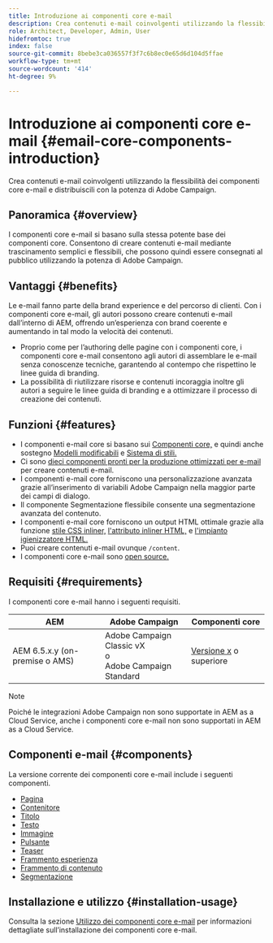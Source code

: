 ```yaml
---
title: Introduzione ai componenti core e-mail
description: Crea contenuti e-mail coinvolgenti utilizzando la flessibilità dei componenti core e-mail e distribuiscili con la potenza di Adobe Campaign.
role: Architect, Developer, Admin, User
hidefromtoc: true
index: false
source-git-commit: 8bebe3ca036557f3f7c6b8ec0e65d6d104d5ffae
workflow-type: tm+mt
source-wordcount: '414'
ht-degree: 9%

---
```



# Introduzione ai componenti core e-mail {#email-core-components-introduction}

Crea contenuti e-mail coinvolgenti utilizzando la flessibilità dei componenti core e-mail e distribuiscili con la potenza di Adobe Campaign.

## Panoramica {#overview}

I componenti core e-mail si basano sulla stessa potente base dei componenti core. Consentono di creare contenuti e-mail mediante trascinamento semplici e flessibili, che possono quindi essere consegnati al pubblico utilizzando la potenza di Adobe Campaign.

## Vantaggi {#benefits}

Le e-mail fanno parte della brand experience e del percorso di clienti. Con i componenti core e-mail, gli autori possono creare contenuti e-mail dall’interno di AEM, offrendo un’esperienza con brand coerente e aumentando in tal modo la velocità dei contenuti.

* Proprio come per l’authoring delle pagine con i componenti core, i componenti core e-mail consentono agli autori di assemblare le e-mail senza conoscenze tecniche, garantendo al contempo che rispettino le linee guida di branding.
* La possibilità di riutilizzare risorse e contenuti incoraggia inoltre gli autori a seguire le linee guida di branding e a ottimizzare il processo di creazione dei contenuti.

## Funzioni {#features}

* I componenti e-mail core si basano sui [Componenti core,](/help/introduction.md) e quindi anche sostegno [Modelli modificabili](https://experienceleague.adobe.com/docs/experience-manager-cloud-service/sites/authoring/features/templates.html?lang=it) e [Sistema di stili.](https://experienceleague.adobe.com/docs/experience-manager-cloud-service/content/sites/authoring/features/style-system.html?lang=it)
* Ci sono [dieci componenti pronti per la produzione ottimizzati per e-mail](#components) per creare contenuti e-mail.
* I componenti e-mail core forniscono una personalizzazione avanzata grazie all’inserimento di variabili Adobe Campaign nella maggior parte dei campi di dialogo.
* Il componente Segmentazione flessibile consente una segmentazione avanzata del contenuto.
* I componenti e-mail core forniscono un output HTML ottimale grazie alla funzione [stile CSS inliner,](https://github.com/adobe/aem-core-email-components/wiki/CSS-Styles-Inliner) [l&#39;attributo inliner HTML,](https://github.com/adobe/aem-core-email-components/wiki/HTML-Inliner) e [l&#39;impianto igienizzatore HTML.](https://github.com/adobe/aem-core-email-components/wiki/HTML-Sanitizer)
* Puoi creare contenuti e-mail ovunque `/content`.
* I componenti core e-mail sono [open source.](https://github.com/adobe/aem-core-email-components)

## Requisiti {#requirements}

I componenti core e-mail hanno i seguenti requisiti.

| AEM | Adobe Campaign | Componenti core  |
|---|---|---|
| AEM 6.5.x.y (on-premise o AMS) | Adobe Campaign Classic vX<br>o<br>Adobe Campaign Standard | [Versione x](/help/versions.md) o superiore |

>[!NOTE]
>
>Poiché le integrazioni Adobe Campaign non sono supportate in AEM as a Cloud Service, anche i componenti core e-mail non sono supportati in AEM as a Cloud Service.

## Componenti e-mail {#components}

La versione corrente dei componenti core e-mail include i seguenti componenti.

* [Pagina](components/page.md)
* [Contenitore](components/container.md)
* [Titolo](components/title.md)
* [Testo](components/text.md)
* [Immagine](components/image.md)
* [Pulsante](components/button.md)
* [Teaser](components/teaser.md)
* [Frammento esperienza](components/experience-fragment.md)
* [Frammento di contenuto](components/content-fragment.md)
* [Segmentazione](components/segmentation.md)

## Installazione e utilizzo {#installation-usage}

Consulta la sezione [Utilizzo dei componenti core e-mail](using.md) per informazioni dettagliate sull’installazione dei componenti core e-mail.
